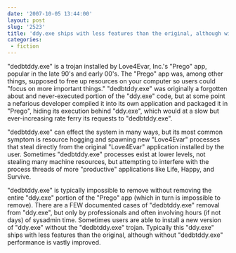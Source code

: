 ```yaml
---
date: '2007-10-05 13:44:00'
layout: post
slug: '2523'
title: 'ddy.exe ships with less features than the original, although without dedbtddy.exe performance is vastly improved'
categories:
 - fiction
---
```


"dedbtddy.exe" is a trojan installed by Love4Evar, Inc.'s "Prego" app, popular in the late 90's and early 00's. The "Prego" app was, among other things, supposed to free up resources on your computer so users could "focus on more important things." "dedbtddy.exe" was originally a forgotten about and never-executed portion of the "ddy.exe" code, but at some point a nefarious developer compiled it into its own application and packaged it in "Prego", hiding its execution behind "ddy.exe", which would at a slow but ever-increasing rate ferry its requests to "dedbtddy.exe".

"dedbtddy.exe" can effect the system in many ways, but its most common symptom is resource hogging and spawning new "Love4Evar" processes that steal directly from the original "Love4Evar" application installed by the user. Sometimes "dedbtddy.exe" processes exist at lower levels, not stealing many machine resources, but attempting to interfere with the process threads of more "productive" applications like Life, Happy, and Survive.

"dedbtddy.exe" is typically impossible to remove without removing the entire "ddy.exe" portion of the "Prego" app (which in turn is impossible to remove). There are a FEW documented cases of "dedbtddy.exe" removal from "ddy.exe", but only by professionals and often involving hours (if not days) of sysadmin time. Sometimes users are able to install a new version of "ddy.exe" without the "dedbtddy.exe" trojan. Typically this "ddy.exe" ships with less features than the original, although without "dedbtddy.exe" performance is vastly improved.
